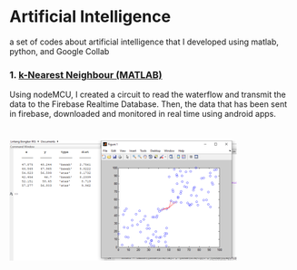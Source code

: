 # Artificial Intelligence

a set of codes about artificial intelligence that I developed using matlab, python, and Google Collab

### 1. [k-Nearest Neighbour (MATLAB)](https://github.com/lintabong/Artificial-Intelligence/tree/main/k-NearestNeighbor)
<p>Using nodeMCU, I created a circuit to read the waterflow and transmit the data to the Firebase Realtime Database. Then, the data that has been sent in firebase, downloaded and monitored in real time using android apps.</p> 

![img](https://github.com/lintabong/Artificial-Intelligence/blob/main/k-NearestNeighbor/knn_small.png)
=====

